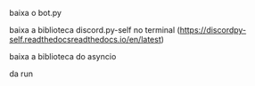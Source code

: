 baixa o bot.py

baixa a biblioteca discord.py-self no terminal (https://discordpy-self.readthedocsreadthedocs.io/en/latest)

baixa a biblioteca do asyncio 

da run
